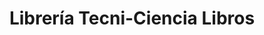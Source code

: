 ---
title: "Librería Tecni-Ciencia Libros"
url: /caracas/libreria-tecni-ciencia-libros/
shop: Bücher
---